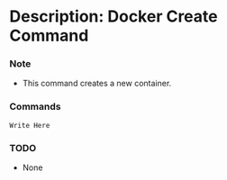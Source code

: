 # Description: Docker Create Command

### Note
* This command creates a new container.

### Commands
```
Write Here
```

### TODO
* None
